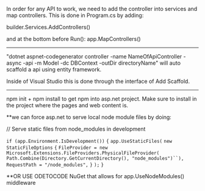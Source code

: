 In order for any API to work, we need to add the controller into services and map controllers. This is done in Program.cs by adding:

builder.Services.AddControllers()

and at the bottom before Run(): app.MapControllers()

----------------------------

"dotnet aspnet-codegenerator controller -name NameOfApiController -async -api -m Model -dc DBContext -outDir directoryName" will auto scaffold a api using entity framework.

Inside of Visual Studio this is done through the interface of Add Scaffold. 


----------------------------------

npm init + npm install to get npm into asp.net project. Make sure to install in the project where the pages and web content is.

**we can force asp.net to serve local node module files by doing: 

// Serve static files from node_modules in development

`if (app.Environment.IsDevelopment())`
`{`
	`app.UseStaticFiles(`
		`new StaticFileOptions`
			`{`
				`FileProvider = new Microsoft.Extensions.FileProviders.PhysicalFileProvider(` `Path.Combine(Directory.GetCurrentDirectory(), "node_modules")``),`
			`RequestPath = "/node_modules",`
			`}`
	`);`
`}`

**OR USE ODETOCODE NuGet that allows for app.UseNodeModules() middleware



